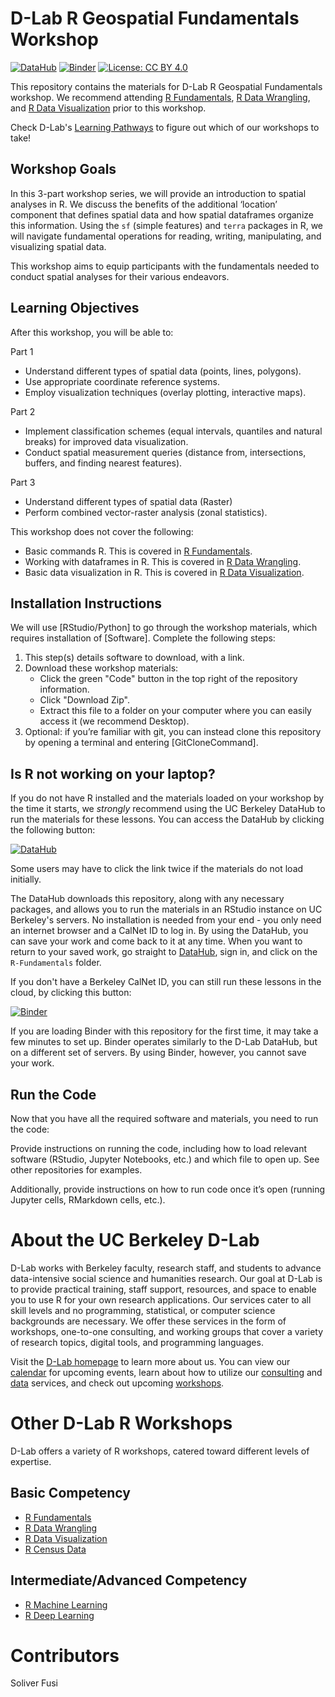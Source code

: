 # D-Lab R Geospatial Fundamentals Workshop

[![DataHub](https://img.shields.io/badge/launch-datahub-blue)](https://datahub.berkeley.edu/hub/user-redirect/git-pull?repo=https%3A%2F%2Fgithub.com%2Fdlab-berkeley%2FR-Geospatial-Fundamentals&urlpath=rstudio%2F&branch=main)
[![Binder](https://mybinder.org/badge_logo.svg)](https://mybinder.org/v2/gh/dlab-berkeley/R-Geospatial-Fundamentals/HEAD?urlpath=rstudio)
[![License: CC BY 4.0](https://img.shields.io/badge/License-CC_BY_4.0-lightgrey.svg)](https://creativecommons.org/licenses/by/4.0/)

This repository contains the materials for D-Lab R Geospatial Fundamentals workshop. We
recommend attending [R Fundamentals](https://github.com/dlab-berkeley/r-fundamentals),
[R Data Wrangling](https://github.com/dlab-berkeley/R-Data-Wrangling), and
[R Data Visualization](https://github.com/dlab-berkeley/R-Data-Visualization) prior to this workshop.

Check D-Lab's [Learning Pathways](https://dlab-berkeley.github.io/dlab-workshops/python_path.html) to figure out which of our workshops to take!

## Workshop Goals

In this 3-part workshop series, we will provide an introduction to spatial analyses in R. We discuss the benefits of the additional ‘location’ component that defines spatial data and how spatial dataframes organize this information. Using the `sf` (simple features) and `terra` packages in R, we will navigate fundamental operations for reading, writing, manipulating, and visualizing spatial data.

This workshop aims to equip participants with the fundamentals needed to conduct spatial analyses for their various endeavors.

## Learning Objectives

After this workshop, you will be able to:

Part 1
- Understand different types of spatial data (points, lines, polygons).
- Use appropriate coordinate reference systems.
- Employ visualization techniques (overlay plotting, interactive maps).

Part 2
- Implement classification schemes (equal intervals, quantiles and natural breaks) for improved data visualization.
- Conduct spatial measurement queries (distance from, intersections, buffers, and finding nearest features).

Part 3
- Understand different types of spatial data (Raster)
- Perform combined vector-raster analysis (zonal statistics).

This workshop does not cover the following:

- Basic commands R. This is covered in [R Fundamentals](https://github.com/dlab-berkeley/r-fundamentals).
- Working with dataframes in R. This is covered in [R Data Wrangling](https://github.com/dlab-berkeley/R-Data-Wrangling).
- Basic data visualization in R. This is covered in [R Data Visualization](https://github.com/dlab-berkeley/R-Data-Visualization).

## Installation Instructions

We will use [RStudio/Python] to go through the workshop materials, which requires installation of [Software]. Complete the following steps:

1. This step(s) details software to download, with a link.
2. Download these workshop materials:
    * Click the green "Code" button in the top right of the repository information.
    * Click "Download Zip".
    * Extract this file to a folder on your computer where you can easily access it (we recommend Desktop).
3. Optional: if you’re familiar with git, you can instead clone this repository by opening a terminal and entering [GitCloneCommand].

## Is R not working on your laptop?

If you do not have R installed and the materials loaded on your workshop by the time it starts, we *strongly* recommend using the UC Berkeley DataHub to run the materials for these lessons. You can access the DataHub by clicking the following button:

[![DataHub](https://img.shields.io/badge/launch-datahub-blue)](https://datahub.berkeley.edu/hub/user-redirect/git-pull?repo=https%3A%2F%2Fgithub.com%2Fdlab-berkeley%2FR-Geospatial-Fundamentals&urlpath=rstudio%2F&branch=main)

Some users may have to click the link twice if the materials do not load initially.

The DataHub downloads this repository, along with any necessary packages, and allows you to run the materials in an RStudio instance on UC Berkeley's servers. No installation is needed from your end - you only need an internet browser and a CalNet ID to log in. By using the DataHub, you can save your work and come back to it at any time. When you want to return to your saved work, go straight to [DataHub](https://dlab.datahub.berkeley.edu), sign in, and click on the `R-Fundamentals` folder.

If you don't have a Berkeley CalNet ID, you can still run these lessons in the cloud, by clicking this button:

[![Binder](https://mybinder.org/badge_logo.svg)](https://mybinder.org/v2/gh/dlab-berkeley/R-Geospatial-Fundamentals/HEAD?urlpath=rstudio)

If you are loading Binder with this repository for the first time, it may take a few minutes to set up. Binder operates similarly to the D-Lab DataHub, but on a different set of servers. By using Binder, however, you cannot save your work.


## Run the Code

Now that you have all the required software and materials, you need to run the code:

Provide instructions on running the code, including how to load relevant software (RStudio, Jupyter Notebooks, etc.) and which file to open up. See other repositories for examples.

Additionally, provide instructions on how to run code once it’s open (running Jupyter cells, RMarkdown cells, etc.).

# About the UC Berkeley D-Lab

D-Lab works with Berkeley faculty, research staff, and students to advance data-intensive social science and humanities research. Our goal at D-Lab is to provide practical training, staff support, resources, and space to enable you to use R for your own research applications. Our services cater to all skill levels and no programming, statistical, or computer science backgrounds are necessary. We offer these services in the form of workshops, one-to-one consulting, and working groups that cover a variety of research topics, digital tools, and programming languages.  

Visit the [D-Lab homepage](https://dlab.berkeley.edu/) to learn more about us. You can view our [calendar](https://dlab.berkeley.edu/events/calendar) for upcoming events, learn about how to utilize our [consulting](https://dlab.berkeley.edu/consulting) and [data](https://dlab.berkeley.edu/data) services, and check out upcoming [workshops](https://dlab.berkeley.edu/events/workshops).

# Other D-Lab R Workshops

D-Lab offers a variety of R workshops, catered toward different levels of expertise.

## Basic Competency

-   [R Fundamentals](https://github.com/dlab-berkeley/r-fundamentals)
-   [R Data Wrangling](https://github.com/dlab-berkeley/R-Data-Wrangling)
-   [R Data Visualization](https://github.com/dlab-berkeley/R-Data-Visualization)
-   [R Census Data](https://github.com/dlab-berkeley/Census-Data-in-R)

## Intermediate/Advanced Competency

-   [R Machine Learning](https://github.com/dlab-berkeley/R-Machine-Learning)
-   [R Deep Learning](https://github.com/dlab-berkeley/R-Deep-Learning)

# Contributors

Soliver Fusi
